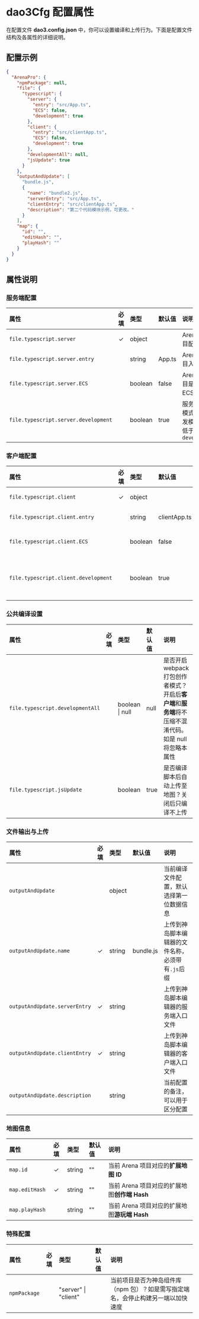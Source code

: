 # dao3Cfg 配置属性

在配置文件 **dao3.config.json** 中，你可以设置编译和上传行为。下面是配置文件结构及各属性的详细说明。

## 配置示例

```json
{
  "ArenaPro": {
    "npmPackage": null,
    "file": {
      "typescript": {
        "server": {
          "entry": "src/App.ts",
          "ECS": false,
          "development": true
        },
        "client": {
          "entry": "src/clientApp.ts",
          "ECS": false,
          "development": true
        },
        "developmentAll": null,
        "jsUpdate": true
      }
    },
    "outputAndUpdate": [
      "bundle.js",
      {
        "name": "bundle2.js",
        "serverEntry": "src/App.ts",
        "clientEntry": "src/clientApp.ts",
        "description": "第二个代码模块示例，可更改。"
      }
    ],
    "map": {
      "id": "",
      "editHash": "",
      "playHash": ""
    }
  }
}
```

## 属性说明

### 服务端配置

| 属性                                 | 必填 | 类型    | 默认值 | 说明                                                            |
| :----------------------------------- | :--: | :------ | :----- | :-------------------------------------------------------------- |
| `file.typescript.server`             |  ✓   | object  |        | Arena**服务端**项目配置                                         |
| `file.typescript.server.entry`       |      | string  | App.ts | Arena**服务端**项目入口文件                                     |
| `file.typescript.server.ECS`         |      | boolean | false  | Arena**服务端**项目是否开启 ECS 架构                            |
| `file.typescript.server.development` |      | boolean | true   | 服务端项目编译模式，默认为开发模式，优先级低于 `developmentAll` |

### 客户端配置

| 属性                                 | 必填 | 类型    | 默认值       | 说明                                                            |
| :----------------------------------- | :--: | :------ | :----------- | :-------------------------------------------------------------- |
| `file.typescript.client`             |  ✓   | object  |              | Arena**客户端**项目配置                                         |
| `file.typescript.client.entry`       |      | string  | clientApp.ts | Arena**客户端**项目入口文件                                     |
| `file.typescript.client.ECS`         |      | boolean | false        | Arena**客户端**项目是否开启 ECS 架构                            |
| `file.typescript.client.development` |      | boolean | true         | 客户端项目编译模式，默认为开发模式，优先级低于 `developmentAll` |

### 公共编译设置

| 属性                             | 必填 | 类型            | 默认值 | 说明                                                                                                    |
| :------------------------------- | :--: | :-------------- | :----- | :------------------------------------------------------------------------------------------------------ |
| `file.typescript.developmentAll` |      | boolean \| null | null   | 是否开启 webpack 打包创作者模式？开启后**客户端**和**服务端**将不压缩不混淆代码。如是 null 将忽略本属性 |
| `file.typescript.jsUpdate`       |      | boolean         | true   | 是否编译脚本后自动上传至地图？关闭后只编译不上传                                                        |

### 文件输出与上传

| 属性                          | 必填 | 类型   | 默认值    | 说明                                              |
| :---------------------------- | :--: | :----- | :-------- | :------------------------------------------------ |
| `outputAndUpdate`             |      | object |           | 当前编译文件配置，默认选择第一位数据信息          |
| `outputAndUpdate.name`        |  ✓   | string | bundle.js | 上传到神岛脚本编辑器的文件名称，必须带有`.js`后缀 |
| `outputAndUpdate.serverEntry` |  ✓   | string |           | 上传到神岛脚本编辑器的服务端入口文件              |
| `outputAndUpdate.clientEntry` |  ✓   | string |           | 上传到神岛脚本编辑器的客户端入口文件              |
| `outputAndUpdate.description` |      | string |           | 当前配置的备注，可以用于区分配置                  |

### 地图信息

| 属性           | 必填 | 类型   | 默认值 | 说明                                         |
| :------------- | :--: | :----- | :----- | :------------------------------------------- |
| `map.id`       |  ✓   | string | ""     | 当前 Arena 项目对应的**扩展地图 ID**         |
| `map.editHash` |  ✓   | string | ""     | 当前 Arena 项目对应的扩展地图**创作端 Hash** |
| `map.playHash` |      | string | ""     | 当前 Arena 项目对应的扩展地图**游玩端 Hash** |

### 特殊配置

| 属性         | 必填 | 类型                 | 默认值 | 说明                                                                             |
| :----------- | :--: | :------------------- | :----- | :------------------------------------------------------------------------------- |
| `npmPackage` |      | "server" \| "client" |        | 当前项目是否为神岛组件库（npm 包）？如是需写指定端名，会停止构建另一端以加快速度 |
